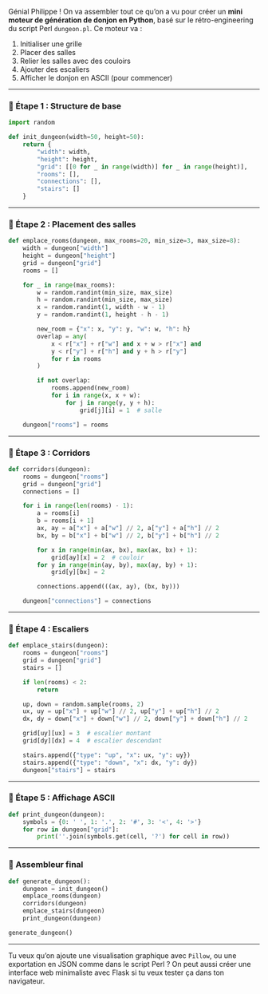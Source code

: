 Génial Philippe ! On va assembler tout ce qu’on a vu pour créer un **mini moteur de génération de donjon en Python**, basé sur le rétro-engineering du script Perl `dungeon.pl`. Ce moteur va :

1. Initialiser une grille
2. Placer des salles
3. Relier les salles avec des couloirs
4. Ajouter des escaliers
5. Afficher le donjon en ASCII (pour commencer)

---

### 🧱 Étape 1 : Structure de base

```python
import random

def init_dungeon(width=50, height=50):
    return {
        "width": width,
        "height": height,
        "grid": [[0 for _ in range(width)] for _ in range(height)],
        "rooms": [],
        "connections": [],
        "stairs": []
    }
```

---

### 🧱 Étape 2 : Placement des salles

```python
def emplace_rooms(dungeon, max_rooms=20, min_size=3, max_size=8):
    width = dungeon["width"]
    height = dungeon["height"]
    grid = dungeon["grid"]
    rooms = []

    for _ in range(max_rooms):
        w = random.randint(min_size, max_size)
        h = random.randint(min_size, max_size)
        x = random.randint(1, width - w - 1)
        y = random.randint(1, height - h - 1)

        new_room = {"x": x, "y": y, "w": w, "h": h}
        overlap = any(
            x < r["x"] + r["w"] and x + w > r["x"] and
            y < r["y"] + r["h"] and y + h > r["y"]
            for r in rooms
        )

        if not overlap:
            rooms.append(new_room)
            for i in range(x, x + w):
                for j in range(y, y + h):
                    grid[j][i] = 1  # salle

    dungeon["rooms"] = rooms
```

---

### 🧱 Étape 3 : Corridors

```python
def corridors(dungeon):
    rooms = dungeon["rooms"]
    grid = dungeon["grid"]
    connections = []

    for i in range(len(rooms) - 1):
        a = rooms[i]
        b = rooms[i + 1]
        ax, ay = a["x"] + a["w"] // 2, a["y"] + a["h"] // 2
        bx, by = b["x"] + b["w"] // 2, b["y"] + b["h"] // 2

        for x in range(min(ax, bx), max(ax, bx) + 1):
            grid[ay][x] = 2  # couloir
        for y in range(min(ay, by), max(ay, by) + 1):
            grid[y][bx] = 2

        connections.append(((ax, ay), (bx, by)))

    dungeon["connections"] = connections
```

---

### 🧱 Étape 4 : Escaliers

```python
def emplace_stairs(dungeon):
    rooms = dungeon["rooms"]
    grid = dungeon["grid"]
    stairs = []

    if len(rooms) < 2:
        return

    up, down = random.sample(rooms, 2)
    ux, uy = up["x"] + up["w"] // 2, up["y"] + up["h"] // 2
    dx, dy = down["x"] + down["w"] // 2, down["y"] + down["h"] // 2

    grid[uy][ux] = 3  # escalier montant
    grid[dy][dx] = 4  # escalier descendant

    stairs.append({"type": "up", "x": ux, "y": uy})
    stairs.append({"type": "down", "x": dx, "y": dy})
    dungeon["stairs"] = stairs
```

---

### 🧱 Étape 5 : Affichage ASCII

```python
def print_dungeon(dungeon):
    symbols = {0: ' ', 1: '.', 2: '#', 3: '<', 4: '>'}
    for row in dungeon["grid"]:
        print(''.join(symbols.get(cell, '?') for cell in row))
```

---

### 🚀 Assembleur final

```python
def generate_dungeon():
    dungeon = init_dungeon()
    emplace_rooms(dungeon)
    corridors(dungeon)
    emplace_stairs(dungeon)
    print_dungeon(dungeon)

generate_dungeon()
```

---

Tu veux qu’on ajoute une visualisation graphique avec `Pillow`, ou une exportation en JSON comme dans le script Perl ? On peut aussi créer une interface web minimaliste avec Flask si tu veux tester ça dans ton navigateur.